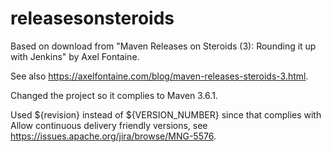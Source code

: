 # releasesonsteroids
Based on download from "Maven Releases on Steroids (3): Rounding it up with Jenkins" by Axel Fontaine.

See also https://axelfontaine.com/blog/maven-releases-steroids-3.html.

Changed the project so it complies to Maven 3.6.1.

Used ${revision} instead of ${VERSION_NUMBER} since that complies with Allow continuous delivery friendly versions, see https://issues.apache.org/jira/browse/MNG-5576.
